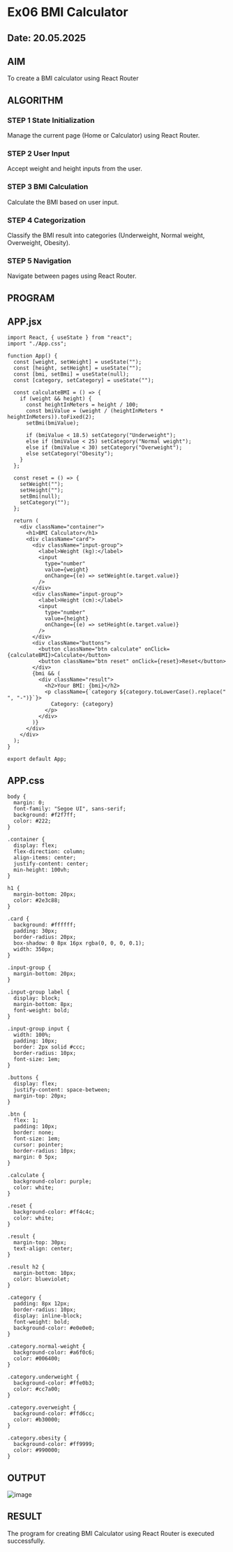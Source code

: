# Ex06 BMI Calculator
## Date: 20.05.2025

## AIM
To create a BMI calculator using React Router 

## ALGORITHM
### STEP 1 State Initialization
Manage the current page (Home or Calculator) using React Router.
### STEP 2 User Input
Accept weight and height inputs from the user.
### STEP 3 BMI Calculation
Calculate the BMI based on user input.
### STEP 4 Categorization
Classify the BMI result into categories (Underweight, Normal weight, Overweight, Obesity).
### STEP 5 Navigation
Navigate between pages using React Router.
## PROGRAM
## APP.jsx
```
import React, { useState } from "react";
import "./App.css";

function App() {
  const [weight, setWeight] = useState("");
  const [height, setHeight] = useState("");
  const [bmi, setBmi] = useState(null);
  const [category, setCategory] = useState("");

  const calculateBMI = () => {
    if (weight && height) {
      const heightInMeters = height / 100;
      const bmiValue = (weight / (heightInMeters * heightInMeters)).toFixed(2);
      setBmi(bmiValue);

      if (bmiValue < 18.5) setCategory("Underweight");
      else if (bmiValue < 25) setCategory("Normal weight");
      else if (bmiValue < 30) setCategory("Overweight");
      else setCategory("Obesity");
    }
  };

  const reset = () => {
    setWeight("");
    setHeight("");
    setBmi(null);
    setCategory("");
  };

  return (
    <div className="container">
      <h1>BMI Calculator</h1>
      <div className="card">
        <div className="input-group">
          <label>Weight (kg):</label>
          <input
            type="number"
            value={weight}
            onChange={(e) => setWeight(e.target.value)}
          />
        </div>
        <div className="input-group">
          <label>Height (cm):</label>
          <input
            type="number"
            value={height}
            onChange={(e) => setHeight(e.target.value)}
          />
        </div>
        <div className="buttons">
          <button className="btn calculate" onClick={calculateBMI}>Calculate</button>
          <button className="btn reset" onClick={reset}>Reset</button>
        </div>
        {bmi && (
          <div className="result">
            <h2>Your BMI: {bmi}</h2>
            <p className={`category ${category.toLowerCase().replace(" ", "-")}`}>
              Category: {category}
            </p>
          </div>
        )}
      </div>
    </div>
  );
}

export default App;
```
## APP.css
```
body {
  margin: 0;
  font-family: "Segoe UI", sans-serif;
  background: #f2f7ff;
  color: #222;
}

.container {
  display: flex;
  flex-direction: column;
  align-items: center;
  justify-content: center;
  min-height: 100vh;
}

h1 {
  margin-bottom: 20px;
  color: #2e3c88;
}

.card {
  background: #ffffff;
  padding: 30px;
  border-radius: 20px;
  box-shadow: 0 8px 16px rgba(0, 0, 0, 0.1);
  width: 350px;
}

.input-group {
  margin-bottom: 20px;
}

.input-group label {
  display: block;
  margin-bottom: 8px;
  font-weight: bold;
}

.input-group input {
  width: 100%;
  padding: 10px;
  border: 2px solid #ccc;
  border-radius: 10px;
  font-size: 1em;
}

.buttons {
  display: flex;
  justify-content: space-between;
  margin-top: 20px;
}

.btn {
  flex: 1;
  padding: 10px;
  border: none;
  font-size: 1em;
  cursor: pointer;
  border-radius: 10px;
  margin: 0 5px;
}

.calculate {
  background-color: purple;
  color: white;
}

.reset {
  background-color: #ff4c4c;
  color: white;
}

.result {
  margin-top: 30px;
  text-align: center;
}

.result h2 {
  margin-bottom: 10px;
  color: blueviolet;
}

.category {
  padding: 8px 12px;
  border-radius: 10px;
  display: inline-block;
  font-weight: bold;
  background-color: #e0e0e0;
}

.category.normal-weight {
  background-color: #a6f0c6;
  color: #006400;
}

.category.underweight {
  background-color: #ffe0b3;
  color: #cc7a00;
}

.category.overweight {
  background-color: #ffd6cc;
  color: #b30000;
}

.category.obesity {
  background-color: #ff9999;
  color: #990000;
}
```
## OUTPUT
![image](https://github.com/user-attachments/assets/f743023e-b3df-42a2-bf09-63c78e7d4591)
## RESULT
The program for creating BMI Calculator using React Router is executed successfully.
